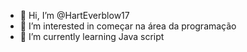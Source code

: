 - 👋 Hi, I’m @HartEverblow17
- 👀 I’m interested in começar na área da programação 
- 🌱 I’m currently learning Java script 


<!---
HartEverblow17/HartEverblow17 is a ✨ special ✨ repository because its `README.md` (this file) appears on your GitHub profile.
You can click the Preview link to take a look at your changes.
--->
